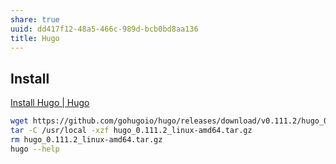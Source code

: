 ```yaml
---
share: true
uuid: dd417f12-48a5-466c-989d-bcb0bd8aa136
title: Hugo
---
```

## Install
[Install Hugo | Hugo](https://gohugo.com.cn/getting-started/installing/)

``` bash
wget https://github.com/gohugoio/hugo/releases/download/v0.111.2/hugo_0.111.2_linux-amd64.tar.gz
tar -C /usr/local -xzf hugo_0.111.2_linux-amd64.tar.gz
rm hugo_0.111.2_linux-amd64.tar.gz
hugo --help
```